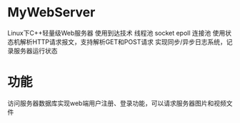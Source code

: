 # MyWebServer
Linux下C++轻量级Web服务器
使用到达技术 线程池 socket epoll 连接池 
使用状态机解析HTTP请求报文，支持解析GET和POST请求
实现同步/异步日志系统，记录服务器运行状态
# 功能
访问服务器数据库实现web端用户注册、登录功能，可以请求服务器图片和视频文件
